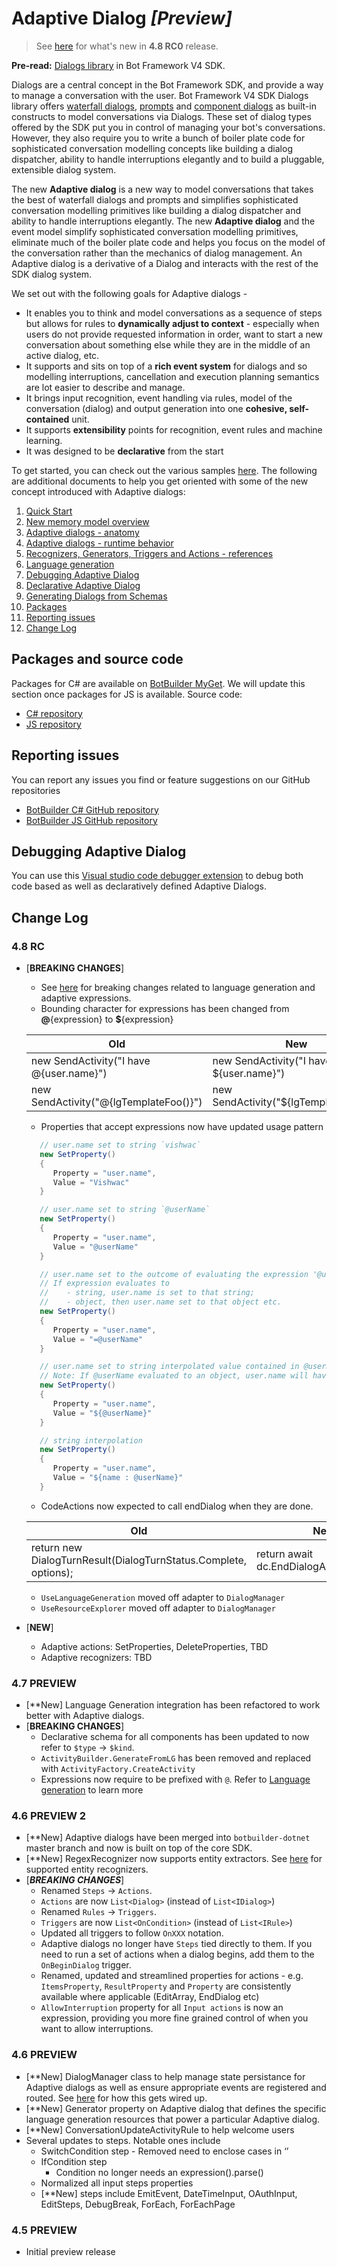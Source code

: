 # Adaptive Dialog *[Preview]*

> See [here](#Change-Log) for what's new in **4.8 RC0** release.

**Pre-read:** [Dialogs library][1] in Bot Framework V4 SDK.

Dialogs are a central concept in the Bot Framework SDK, and provide a way to manage a conversation with the user. Bot Framework V4 SDK Dialogs library offers [waterfall dialogs][3], [prompts][2] and [component dialogs][4] as built-in constructs to model conversations via Dialogs. These set of dialog types offered by the SDK put you in control of managing your bot's conversations. However, they also require you to write a bunch of boiler plate code for sophisticated conversation modelling concepts like building a dialog dispatcher, ability to handle interruptions elegantly and to build a pluggable, extensible dialog system.

The new **Adaptive dialog** is a new way to model conversations that takes the best of waterfall dialogs and prompts and simplifies sophisticated conversation modelling primitives like building a dialog dispatcher and ability to handle interruptions elegantly. The new **Adaptive dialog** and the event model simplify sophisticated conversation modelling primitives, eliminate much of the boiler plate code and helps you focus on the model of the conversation rather than the mechanics of dialog management. An Adaptive dialog is a derivative of a Dialog and interacts with the rest of the SDK dialog system.

We set out with the following goals for Adaptive dialogs - 
* It enables you to think and model conversations as a sequence of steps but allows for rules to **dynamically adjust to context** - especially when users do not provide requested information in order, want to start a new conversation about something else while they are in the middle of an active dialog, etc. 
* It supports and sits on top of a **rich event system** for dialogs and so modelling interruptions, cancellation and execution planning semantics are lot easier to describe and manage.
* It brings input recognition, event handling via rules, model of the conversation (dialog) and output generation into one **cohesive, self-contained** unit. 
* It supports **extensibility** points for recognition, event rules and machine learning.
* It was designed to be **declarative** from the start

To get started, you can check out the various samples [here][5]. The following are additional documents to help you get oriented with some of the new concept introduced with Adaptive dialogs:  
1. [Quick Start](#Quick-Start)
2. [New memory model overview][6]
3. [Adaptive dialogs - anatomy][7]
4. [Adaptive dialogs - runtime behavior][8]
5. [Recognizers, Generators, Triggers and Actions - references][9]
6. [Language generation][17]
7. [Debugging Adaptive Dialog][10]
8. [Declarative Adaptive Dialog][19]
9. [Generating Dialogs from Schemas][33]
10. [Packages](#Packages-and-source-code)
11. [Reporting issues](#Reporting-issues)
12. [Change Log](#change-log)

## Packages and source code
Packages for C# are available on [BotBuilder MyGet][14]. We will update this section once packages for JS is available.
Source code: 
- [C# repository][15]
- [JS repository][16]

## Reporting issues
You can report any issues you find or feature suggestions on our GitHub repositories
- [BotBuilder C# GitHub repository][12]
- [BotBuilder JS GitHub repository][13]

## Debugging Adaptive Dialog
You can use this [Visual studio code debugger extension][18] to debug both code based as well as declaratively defined Adaptive Dialogs.

## Change Log
### 4.8 RC
- \[**BREAKING CHANGES**\]
   - See [here][b1] for breaking changes related to language generation and adaptive expressions.
   - Bounding character for expressions has been changed from **@**{expression} to **$**{expression}

    |  Old  | New |
    |-------|-----|
    | new SendActivity("I have @{user.name}") | new SendActivity("I have ${user.name}") |
    | new SendActivity("@{lgTemplateFoo()}") | new SendActivity("${lgTemplateFoo()}") |

   - Properties that accept expressions now have updated usage pattern 

   ```C#
      // user.name set to string `vishwac`
      new SetProperty()
      {
         Property = "user.name",
         Value = "Vishwac"
      }

      // user.name set to string `@userName`
      new SetProperty()
      {
         Property = "user.name",
         Value = "@userName"
      }

      // user.name set to the outcome of evaluating the expression '@userName'. 
      // If expression evaluates to 
      //    - string, user.name is set to that string; 
      //    - object, then user.name set to that object etc.
      new SetProperty()
      {
         Property = "user.name",
         Value = "=@userName"
      }

      // user.name set to string interpolated value contained in @userName. 
      // Note: If @userName evaluated to an object, user.name will have the **string** represenatation of the object
      new SetProperty()
      {
         Property = "user.name",
         Value = "${@userName}"
      }

      // string interpolation
      new SetProperty()
      {
         Property = "user.name",
         Value = "${name : @userName}"
      }
   ```
   - CodeActions now expected to call endDialog when they are done.

   | Old | New | 
   |-----|-----|
   | return new DialogTurnResult(DialogTurnStatus.Complete, options); | return await dc.EndDialogAsync(options) |

   - `UseLanguageGeneration` moved off adapter to `DialogManager`
   - `UseResourceExplorer` moved off adapter to `DialogManager`
   
- \[**NEW**\] 
   - Adaptive actions: SetProperties, DeleteProperties, TBD
   - Adaptive recognizers: TBD

### 4.7 PREVIEW
- \[**New\] Language Generation integration has been refactored to work better with Adaptive dialogs.
- \[**BREAKING CHANGES**\]
    - Declarative schema for all components has been updated to now refer to `$type` -> `$kind`.
    - `ActivityBuilder.GenerateFromLG` has been removed and replaced with `ActivityFactory.CreateActivity`
    - Expressions now require to be prefixed with `@`. Refer to [Language generation][32] to learn more
### 4.6 PREVIEW 2
- \[**New\] Adaptive dialogs have been merged into `botbuilder-dotnet` master branch and now is built on top of the core SDK.
- \[**New\] RegexRecognizer now supports entity extractors. See [here][31] for supported entity recognizers.
- \[***BREAKING CHANGES***\] 
  - Renamed `Steps` -> `Actions`.
  - `Actions` are now `List<Dialog>` (instead of `List<IDialog>`)
  - Renamed `Rules` -> `Triggers`. 
  - `Triggers` are now `List<OnCondition>` (instead of `List<IRule>`)
  - Updated all triggers to follow `OnXXX` notation. 
  - Adaptive dialogs no longer have `Steps` tied directly to them. If you need to run a set of actions when a dialog begins, add them to the `OnBeginDialog` trigger.
  - Renamed, updated and streamlined properties for actions - e.g. `ItemsProperty`, `ResultProperty` and `Property` are consistently available where applicable (EditArray, EndDialog etc)
  - `AllowInterruption` property for all `Input actions` is now an expression, providing you more fine grained control of when you want to allow interruptions.

### 4.6 PREVIEW
- \[**New\] DialogManager class to help manage state persistance for Adaptive dialogs as well as ensure appropriate events are registered and routed. See [here][30] for how this gets wired up. 
- \[**New\] Generator property on Adaptive dialog that defines the specific language generation resources that power a particular Adaptive dialog. 
- \[**New\] ConversationUpdateActivityRule to help welcome users
- Several updates to steps. Notable ones include
    - SwitchCondition step - Removed need to enclose cases in ‘’
    - IfCondition step
         - Condition no longer needs an expression().parse()
    - Normalized all input steps properties
    - \[**New\] steps include EmitEvent, DateTimeInput, OAuthInput, EditSteps, DebugBreak, ForEach, ForEachPage

### 4.5 PREVIEW
- Initial preview release

[1]:https://docs.microsoft.com/en-us/azure/bot-service/bot-builder-concept-dialog?view=azure-bot-service-4.0
[2]:https://docs.microsoft.com/en-us/azure/bot-service/bot-builder-concept-dialog?view=azure-bot-service-4.0#prompts
[3]:https://docs.microsoft.com/en-us/azure/bot-service/bot-builder-concept-dialog?view=azure-bot-service-4.0#waterfall-dialogs
[4]:https://docs.microsoft.com/en-us/azure/bot-service/bot-builder-concept-dialog?view=azure-bot-service-4.0#component-dialog
[5]:./csharp_dotnetcore
[6]:./docs/memory-model-overview.md
[7]:./docs/anatomy-and-runtime-behavior.md#anatomy-adaptive-dialog
[8]:./docs/anatomy-and-runtime-behavior.md#runtime-behavior-adaptive-dialog
[9]:./docs/recognizers-rules-steps-reference.md
[10]:#Debugging-Adaptive-Dialog
[12]:https://github.com/microsoft/botbuilder-dotnet/issues
[13]:https://github.com/microsoft/botbuilder-js/issues
[14]:https://botbuilder.myget.org/gallery/botbuilder-v4-dotnet-daily
[15]:https://github.com/microsoft/botbuilder-dotnet
[16]:https://github.com/microsoft/botbuilder-js/tree/4.future
[17]:./docs/language-generation.md
[18]:https://marketplace.visualstudio.com/items?itemName=tomlm.vscode-dialog-debugger
[19]:./declarative/60.AdaptiveBot/
[30]:./csharp_dotnetcore/todo-bot/Bots/DialogBot.cs
[31]:https://github.com/microsoft/botbuilder-dotnet/tree/master/libraries/Microsoft.Bot.Builder.Dialogs.Adaptive/Recognizers/EntityRecognizers
[32]:../language-generation/README.md#4.7-PREVIEW
[33]:./docs/generating-dialogs.md
[b1]:../language-generation/README.md#Change-Log
